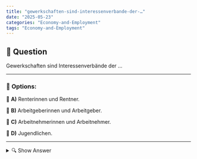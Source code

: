 ```yaml
---
title: "gewerkschaften-sind-interessenverbande-der-…"
date: "2025-05-23"
categories: "Economy-and-Employment"
tags: "Economy-and-Employment"
---
```


## 📌 **Question**

Gewerkschaften sind Interessenverbände der …



---

### 📝 **Options:**

🔘 **A)** Renterinnen und Rentner.

🔘 **B)** Arbeitgeberinnen und Arbeitgeber.

🔘 **C)** Arbeitnehmerinnen und Arbeitnehmer.

🔘 **D)** Jugendlichen.

---

<details>
  <summary>🔍 Show Answer</summary>

  <p>
💡  <b>Correct Answer:</b>  c
  </p>
  <p>
    📖<b>Explanation:</b>
    Gewerkschaften spielen eine wichtige Rolle im Arbeitsmarkt. Sie vertreten die Interessen von bestimmten Gruppen und setzen sich für bessere Arbeitsbedingungen ein. In Deutschland sind Gewerkschaften traditionell besonders stark und haben erheblichen Einfluss auf Tarifverhandlungen und Arbeitsrichtlinien. Die Frage bezieht sich auf die Zielgruppe, für die Gewerkschaften hauptsächlich arbeiten. Arbeitnehmerinnen und Arbeitnehmer stehen im Mittelpunkt gewerkschaftlicher Bemühungen, da sie Unterstützung bei Lohnverhandlungen, Arbeitsplatzsicherheit und Arbeitsbedingungen erhalten. Arbeitgeber hingegen organisieren sich in Arbeitgeberverbänden, um ihre Interessen zu vertreten. Jugendliche und Rentner haben spezifische Organisationen, die ihre Anliegen fördern.
  </p>
</details>
